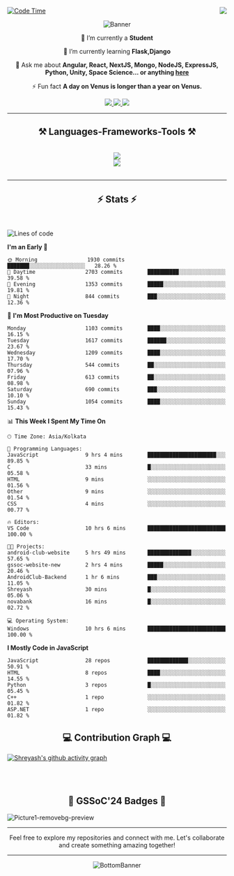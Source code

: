 <div>
 
<img align="right" src="https://visitor-badge.laobi.icu/badge?page_id=shreyash3087.shreyash3087" />

 [![Code Time](https://wakatime.com/badge/user/cd5f70df-e644-46f4-a03b-e1ce78615131.svg)](https://wakatime.com/@cd5f70df-e644-46f4-a03b-e1ce78615131)
 
</div>


<div align="center">
 
![Banner](https://github.com/user-attachments/assets/fe33d289-b057-4d85-ad76-3103802aa9e1)

</div>


<div align="center">
 
 🔭 I’m currently a **Student** 
 
 🌱 I’m currently learning **Flask,Django**

💬 Ask me about **Angular, React, NextJS, Mongo, NodeJS, ExpressJS, Python, Unity, Space Science... or anything [here](https://github.com/shreyash3087/shreyash3087/issues)**

⚡ Fun fact **A day on Venus is longer than a year on Venus.**

</div>
 
<div align="center"> 
  <a href="mailto:shreyash3087@gmail.com">
    <img src="https://img.shields.io/badge/Gmail-333333?style=for-the-badge&logo=gmail&logoColor=red" />
  </a>
  <a href="https://www.linkedin.com/in/shreyash-srivastava-1a1161280" target="_blank">
    <img src="https://img.shields.io/badge/LinkedIn-0077B5?style=for-the-badge&logo=linkedin&logoColor=white" target="_blank" />
  </a>
  <a href="https://github.com/shreyash3087" target="_blank">
     <img src="https://img.shields.io/badge/Github-FF5722?style=for-the-badge&logo=github&logoColor=white" target="_blank" />
  </a>
</div>
<hr/>
 
<h2 align="center">⚒️ Languages-Frameworks-Tools ⚒️</h2>
<br/>
<div align="center">
    <img src="https://skillicons.dev/icons?i=react,bootstrap,html,css,vscode,github,figma,cpp,vercel,netlify" /><br>
    <img src="https://skillicons.dev/icons?i=tailwind,git,nodejs,python,javascript,typescript,express,firebase,mongodb,nextjs,unity,azure,blender" /><br>
</div>

<br/>
<hr/>

<h2 align="center">⚡ Stats ⚡</h2>

<br>
<div>
 
 
<!--START_SECTION:waka-->
![Lines of code](https://img.shields.io/badge/From%20Hello%20World%20I%27ve%20Written-4.7%20million%20lines%20of%20code-blue)

**I'm an Early 🐤** 

```text
🌞 Morning                1930 commits        ███████░░░░░░░░░░░░░░░░░░   28.26 % 
🌆 Daytime                2703 commits        ██████████░░░░░░░░░░░░░░░   39.58 % 
🌃 Evening                1353 commits        █████░░░░░░░░░░░░░░░░░░░░   19.81 % 
🌙 Night                  844 commits         ███░░░░░░░░░░░░░░░░░░░░░░   12.36 % 
```
📅 **I'm Most Productive on Tuesday** 

```text
Monday                   1103 commits        ████░░░░░░░░░░░░░░░░░░░░░   16.15 % 
Tuesday                  1617 commits        ██████░░░░░░░░░░░░░░░░░░░   23.67 % 
Wednesday                1209 commits        ████░░░░░░░░░░░░░░░░░░░░░   17.70 % 
Thursday                 544 commits         ██░░░░░░░░░░░░░░░░░░░░░░░   07.96 % 
Friday                   613 commits         ██░░░░░░░░░░░░░░░░░░░░░░░   08.98 % 
Saturday                 690 commits         ███░░░░░░░░░░░░░░░░░░░░░░   10.10 % 
Sunday                   1054 commits        ████░░░░░░░░░░░░░░░░░░░░░   15.43 % 
```


📊 **This Week I Spent My Time On** 

```text
🕑︎ Time Zone: Asia/Kolkata

💬 Programming Languages: 
JavaScript               9 hrs 4 mins        ██████████████████████░░░   89.85 % 
C                        33 mins             █░░░░░░░░░░░░░░░░░░░░░░░░   05.58 % 
HTML                     9 mins              ░░░░░░░░░░░░░░░░░░░░░░░░░   01.56 % 
Other                    9 mins              ░░░░░░░░░░░░░░░░░░░░░░░░░   01.54 % 
CSS                      4 mins              ░░░░░░░░░░░░░░░░░░░░░░░░░   00.77 % 

🔥 Editors: 
VS Code                  10 hrs 6 mins       █████████████████████████   100.00 % 

🐱‍💻 Projects: 
android-club-website     5 hrs 49 mins       ██████████████░░░░░░░░░░░   57.65 % 
gssoc-website-new        2 hrs 4 mins        █████░░░░░░░░░░░░░░░░░░░░   20.46 % 
AndroidClub-Backend      1 hr 6 mins         ███░░░░░░░░░░░░░░░░░░░░░░   11.05 % 
Shreyash                 30 mins             █░░░░░░░░░░░░░░░░░░░░░░░░   05.06 % 
novabank                 16 mins             █░░░░░░░░░░░░░░░░░░░░░░░░   02.72 % 

💻 Operating System: 
Windows                  10 hrs 6 mins       █████████████████████████   100.00 % 
```

**I Mostly Code in JavaScript** 

```text
JavaScript               28 repos            █████████████░░░░░░░░░░░░   50.91 % 
HTML                     8 repos             ████░░░░░░░░░░░░░░░░░░░░░   14.55 % 
Python                   3 repos             █░░░░░░░░░░░░░░░░░░░░░░░░   05.45 % 
C++                      1 repo              ░░░░░░░░░░░░░░░░░░░░░░░░░   01.82 % 
ASP.NET                  1 repo              ░░░░░░░░░░░░░░░░░░░░░░░░░   01.82 % 
```




<!--END_SECTION:waka-->

</div>

<div>
  <div align="center" ><h2 align="center">💻 Contribution Graph 💻</h2></div>
 
  [![Shreyash's github activity graph](https://github-readme-activity-graph.vercel.app/graph?username=shreyash3087&hide_border=true&theme=github)](https://github.com/ashutosh00710/github-readme-activity-graph)
 
</div>

<br/><br/>

<h2 align="center">🔰 GSSoC'24 Badges 🔰</h2>

![Picture1-removebg-preview](https://github.com/user-attachments/assets/4ece96a5-043a-44df-b51b-40738d3603ff)

<div align="center"> 
  <hr/>
  Feel free to explore my repositories and connect with me. Let's collaborate and create something amazing together!
  <hr/>
</div>

<div align="center">
 
![BottomBanner](https://github.com/user-attachments/assets/7afe064f-9b9f-401d-bec1-35c8625bb3dc)

</div>

